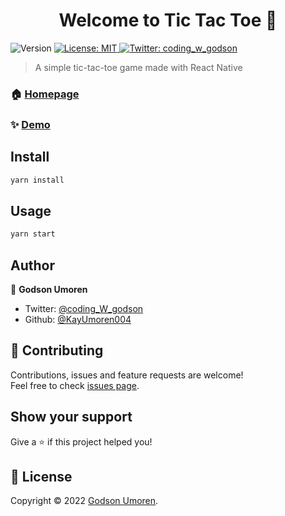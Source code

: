 <h1 align="center">Welcome to Tic Tac Toe 👋</h1>
<p>
  <img alt="Version" src="https://img.shields.io/badge/version-1.0.0-blue.svg?cacheSeconds=2592000" />
  <a href="https://github.com/KayUmoren004/tic-tac-toe/blob/main/LICENSE.md" target="_blank">
    <img alt="License: MIT" src="https://img.shields.io/badge/License-MIT-yellow.svg" />
  </a>
  <a href="https://twitter.com/coding_w_godson" target="_blank">
    <img alt="Twitter: coding_w_godson" src="https://img.shields.io/twitter/follow/coding_w_godson.svg?style=social" />
  </a>
</p>

> A simple tic-tac-toe game made with React Native
### 🏠 [Homepage](https://github.com/KayUmoren004/tic-tac-toe-coop)

### ✨ [Demo](https://i.imgur.com/64VJCkQ.mp4)

## Install

```sh
yarn install
```

## Usage

```sh
yarn start
```

## Author

👤 **Godson Umoren**

* Twitter: [@coding\_W\_godson](https://twitter.com/coding\_W\_godson)
* Github: [@KayUmoren004](https://github.com/KayUmoren004)

## 🤝 Contributing

Contributions, issues and feature requests are welcome!<br />Feel free to check [issues page](https://github.com/KayUmoren004/tic-tac-toe/issues). 

## Show your support

Give a ⭐️ if this project helped you!

## 📝 License

Copyright © 2022 [Godson Umoren](https://github.com/KayUmoren004).<br />
